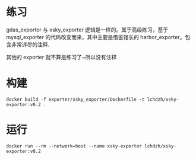# 练习
gdas_exporter 与 xsky_exporter 逻辑是一样的。属于高级练习，基于 mysql_exporter 的代码改变而来，其中主要是借鉴馆长的 harbor_exporter。包含非常详尽的注释.

其他的 exporter 就不算是练习了~所以没有注释

# 构建
```
docker build -f exporter/xsky_exporter/Dockerfile -t lchdzh/xsky-exporter:v0.2 .
```

# 运行
```
docker run --rm --network=host --name xsky-exporter lchdzh/xsky-exporter:v0.2
```
